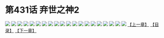 # 第431话 弃世之神2
![](https://s2.baozimh.com/scomic/sanyanxiaotianlu-samanhua/0/431-qhny/1.jpg)
![](https://s2.baozimh.com/scomic/sanyanxiaotianlu-samanhua/0/431-qhny/2.jpg)
![](https://s2.baozimh.com/scomic/sanyanxiaotianlu-samanhua/0/431-qhny/3.jpg)
![](https://s2.baozimh.com/scomic/sanyanxiaotianlu-samanhua/0/431-qhny/4.jpg)
![](https://s2.baozimh.com/scomic/sanyanxiaotianlu-samanhua/0/431-qhny/5.jpg)
![](https://s2.baozimh.com/scomic/sanyanxiaotianlu-samanhua/0/431-qhny/6.jpg)
![](https://s2.baozimh.com/scomic/sanyanxiaotianlu-samanhua/0/431-qhny/7.jpg)
![](https://s2.baozimh.com/scomic/sanyanxiaotianlu-samanhua/0/431-qhny/8.jpg)
![](https://s2.baozimh.com/scomic/sanyanxiaotianlu-samanhua/0/431-qhny/9.jpg)
![](https://s2.baozimh.com/scomic/sanyanxiaotianlu-samanhua/0/431-qhny/10.jpg)
![](https://s2.baozimh.com/scomic/sanyanxiaotianlu-samanhua/0/431-qhny/11.jpg)
![](https://s2.baozimh.com/scomic/sanyanxiaotianlu-samanhua/0/431-qhny/12.jpg)
![](https://s2.baozimh.com/scomic/sanyanxiaotianlu-samanhua/0/431-qhny/13.jpg)
![](https://s2.baozimh.com/scomic/sanyanxiaotianlu-samanhua/0/431-qhny/14.jpg)
![](https://s2.baozimh.com/scomic/sanyanxiaotianlu-samanhua/0/431-qhny/15.jpg)
![](https://s2.baozimh.com/scomic/sanyanxiaotianlu-samanhua/0/431-qhny/16.jpg)
![](https://s2.baozimh.com/scomic/sanyanxiaotianlu-samanhua/0/431-qhny/17.jpg)
![](https://s2.baozimh.com/scomic/sanyanxiaotianlu-samanhua/0/431-qhny/18.jpg)
![](https://s2.baozimh.com/scomic/sanyanxiaotianlu-samanhua/0/431-qhny/19.jpg)
![](https://s2.baozimh.com/scomic/sanyanxiaotianlu-samanhua/0/431-qhny/20.jpg)
[【上一章】](./431.md)
[【目录】](./README.md)
[【下一章】](./433.md)
